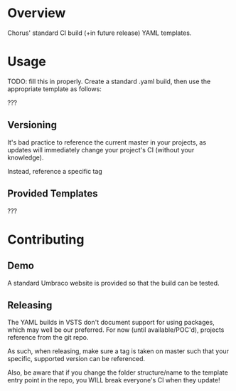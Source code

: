 # Overview
Chorus' standard CI build (+in future release) YAML templates.

# Usage
TODO: fill this in properly.
Create a standard .yaml build, then use the appropriate template as follows:

???

## Versioning
It's bad practice to reference the current master in your projects, as updates will immediately change your project's CI (without your knowledge).

Instead, reference a specific tag

## Provided Templates
???

# Contributing
## Demo
A standard Umbraco website is provided so that the build can be tested.

## Releasing
The YAML builds in VSTS don't document support for using packages, which may well be our preferred.
For now (until available/POC'd), projects reference from the git repo.

As such, when releasing, make sure a tag is taken on master such that your specific, supported version can be referenced.

Also, be aware that if you change the folder structure/name to the template entry point in the repo, you WILL break everyone's CI when they update!